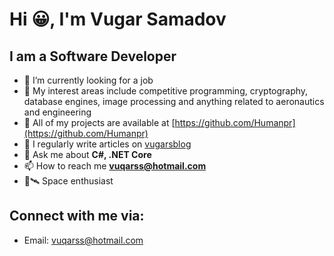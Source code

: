 # Hi 😀, I'm Vugar Samadov
## I am a Software Developer

- 👀 I’m currently looking for a job
- 🔭 My interest areas include competitive programming, cryptography, database engines, image processing and anything related to aeronautics and engineering
- 🌟 All of my projects are available at [https://github.com/Humanpr](https://github.com/Humanpr) 
- 📝 I regularly write articles on [vugarsblog](https://vugarsblog.pages.dev/)
- 💬 Ask me about **C#, .NET Core**
- 📫 How to reach me **vuqarss@hotmail.com**
- 🌌🛰 Space enthusiast

## Connect with me via:
- Email: vuqarss@hotmail.com
